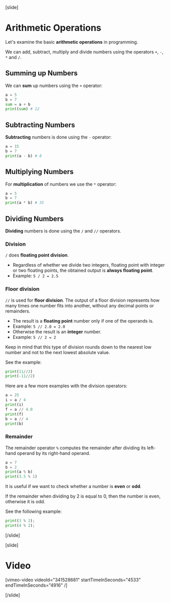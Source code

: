 [slide]
# Arithmetic Operations
Let's examine the basic **arithmetic operations** in programming. 

We can add, subtract, multiply and divide numbers using the operators `+`, `-`, `*` and `/`.

## Summing up Numbers
We can **sum** up numbers using the `+` operator:
```py live
a = 5
b = 7
sum = a + b
print(sum) # 12 
```

## Subtracting Numbers
**Subtracting** numbers is done using the `-` operator:
```py live
a = 15
b = 7
print(a - b) # 8
```

## Multiplying Numbers
For **multiplication** of numbers we use the `*` operator:
```py live
a = 5
b = 7
print(a * b) # 35
```

## Dividing Numbers
**Dividing** numbers is done using the `/` and `//` operators. 

### Division
`/` does **floating point division**.
* Regardless of whether we divide two integers, floating point with integer or two floating points, the obtained output is **always floating point**.
 * Example: `5 / 2 = 2.5`

### Floor division
`//` is used for **floor division**. 
The output of a floor division represents how many times one number fits into another, without any decimal points or remainders.

* The result is a **floating point** number only if one of the operands is.
 * Example: `5 // 2.0 = 2.0`
* Otherwise the result is an **integer** number.
 * Example: `5 // 2 = 2`

Keep in mind that this type of division rounds down to the nearest low number and not to the next lowest absolute value.

See the example:
```py live
print(11//2)
print(-11//2)
```

Here are a few more examples with the division operators:
```py live
a = 25
i = a / 4
print(i)
f = a // 4.0
print(f)
b = a // 4
print(b)
```

### Remainder
The remainder operator `%` computes the remainder after dividing its left-hand operand by its right-hand operand.
```py live
a = 7
b = 2
print(a % b)
print(3.5 % 1)
```
It is useful if we want to check whether a number is **even** or **odd**.

If the remainder when dividing by 2 is equal to 0, then the number is even, otherwise it is odd.

See the following example: 
```py live
print(3 % 2);
print(4 % 2);
```
[/slide]

[slide]
# Video

[vimeo-video videoId="341528681" startTimeInSeconds="4533" endTimeInSeconds="4916" /]

[/slide]
